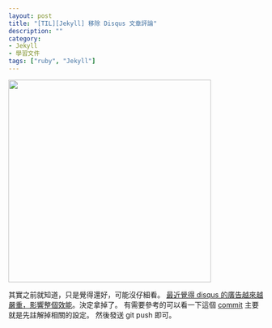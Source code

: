 ```yaml
---
layout: post
title: "[TIL][Jekyll] 移除 Disqus 文章評論"
description: ""
category: 
- Jekyll
- 學習文件
tags: ["ruby", "Jekyll"]
---
```


<img src="https://jekyllrb.com/img/jekyll-og.png" width="400px">



其實之前就知道，只是覺得還好，可能沒仔細看。 [最近覺得 disqus 的廣告越來越嚴重，影響整個效能](https://asp.net-hacker.rocks/2018/11/19/github-comments.html)。決定拿掉了。 有需要參考的可以看一下這個 [commit](https://github.com/kkdai/kkdai.github.io/commit/3dfba4885874cb1cb0c06a09fd2f4fffd892623a)  主要就是先註解掉相關的設定。 然後發送 git push 即可。

